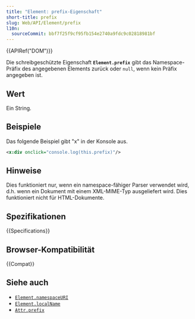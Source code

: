 ```yaml
---
title: "Element: prefix-Eigenschaft"
short-title: prefix
slug: Web/API/Element/prefix
l10n:
  sourceCommit: bbf7f25f9cf95fb154e2740a9fdc9c02818981bf
---
```


{{APIRef("DOM")}}

Die schreibgeschützte Eigenschaft **`Element.prefix`** gibt das Namespace-Präfix des angegebenen Elements zurück oder `null`, wenn kein Präfix angegeben ist.

## Wert

Ein String.

## Beispiele

Das folgende Beispiel gibt "x" in der Konsole aus.

```xml
<x:div onclick="console.log(this.prefix)"/>
```

## Hinweise

Dies funktioniert nur, wenn ein namespace-fähiger Parser verwendet wird, d.h. wenn ein Dokument mit einem XML-MIME-Typ ausgeliefert wird. Dies funktioniert nicht für HTML-Dokumente.

## Spezifikationen

{{Specifications}}

## Browser-Kompatibilität

{{Compat}}

## Siehe auch

- [`Element.namespaceURI`](/de/docs/Web/API/Element/namespaceURI)
- [`Element.localName`](/de/docs/Web/API/Element/localName)
- [`Attr.prefix`](/de/docs/Web/API/Attr/prefix)
